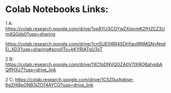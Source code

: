 # Colab Notebooks Links:

1 A:
https://colab.research.google.com/drive/1sp8YU3CGYwZXiqvmK2fHZCZ3Um4QGds0?usp=sharing

https://colab.research.google.com/drive/1cnSUE0jRR4SDhYao9RtMQNvNgdEi_XD3?usp=sharing#scrollTo=kKYRIATgU3xT

2 B:
https://colab.research.google.com/drive/1XCfqDNVQGZA0V7IXRO6atvpbAQffHXz7?usp=drive_link

2 C:
https://colab.research.google.com/drive/1C5Z0ujAqbse-6gZHj8pONB3jZO74AYCO?usp=drive_link
